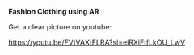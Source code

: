 **Fashion Clothing using AR**

Get a clear picture on youtube:

https://youtu.be/FVtVAXtFLRA?si=eiRXiFtfLkOU_LwV

